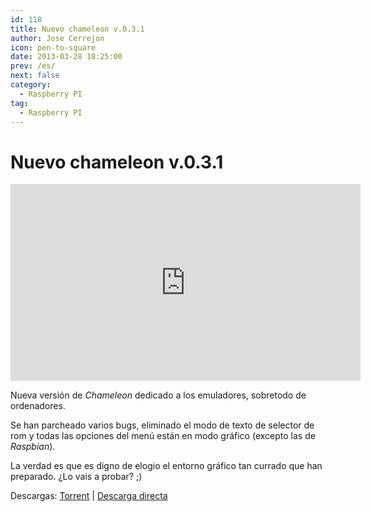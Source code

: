 ```yaml
---
id: 118
title: Nuevo chameleon v.0.3.1
author: Jose Cerrejon
icon: pen-to-square
date: 2013-03-28 18:25:00
prev: /es/
next: false
category:
  - Raspberry PI
tag:
  - Raspberry PI
---
```


# Nuevo chameleon v.0.3.1

<iframe width="560" height="315" src="http://www.youtube.com/embed/1zWJDMxCT1I" frameborder="0" allowfullscreen></iframe>

Nueva versión de *Chameleon* dedicado a los emuladores, sobretodo de ordenadores.

Se han parcheado varios bugs, eliminado el modo de texto de selector de rom y todas las opciones del menú están en modo gráfico (excepto las de *Raspbian*).

La verdad es que es digno de elogio el entorno gráfico tan currado que han preparado. ¿Lo vais a probar? ;)

Descargas: [Torrent](http://chameleon.enging.com/?q=download) | [Descarga directa](http://chameleon.enging.com/chameleon.v031.img.bz2)